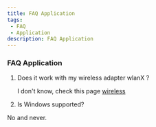 ```yaml
---
title: FAQ Application
tags: 
 - FAQ
 - Application
description: FAQ Application
---
```


### FAQ Application 

1. Does it work with my wireless adapter wlanX ?
   
   I don't know, check this page [wireless](https://wireless.wiki.kernel.org/welcome)

2. Is Windows supported?

No and never.